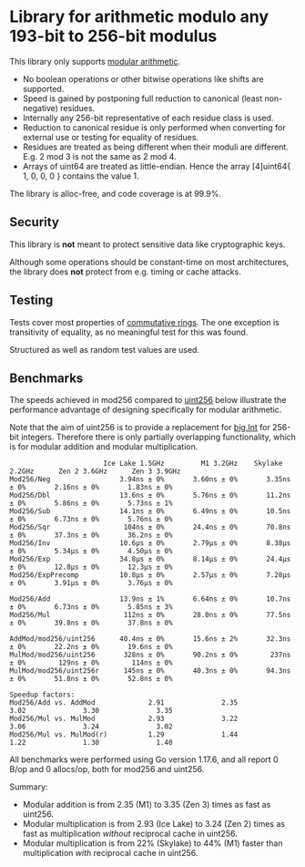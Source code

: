 # Library for arithmetic modulo any 193-bit to 256-bit modulus

This library only supports [modular arithmetic](https://en.wikipedia.org/wiki/Modular_arithmetic).

- No boolean operations or other bitwise operations like shifts are supported.
- Speed is gained by postponing full reduction to canonical (least non-negative) residues.
- Internally any 256-bit representative of each residue class is used.
- Reduction to canonical residue is only performed when converting for external use or testing for equality of residues.
- Residues are treated as being different when their moduli are different. E.g. 2 mod 3 is not the same as 2 mod 4.
- Arrays of uint64 are treated as little-endian. Hence the array [4]uint64{ 1, 0, 0, 0 } contains the value 1.

The library is alloc-free, and code coverage is at 99.9%.

## Security

This library is **not** meant to protect sensitive data like cryptographic keys.

Although some operations should be constant-time on most architectures, the library does **not** protect from e.g. timing or cache attacks.

## Testing

Tests cover most properties of [commutative rings](https://en.wikipedia.org/wiki/Commutative_ring).
The one exception is transitivity of equality, as no meaningful test for this was found.

Structured as well as random test values are used.

## Benchmarks

The speeds achieved in mod256 compared to [uint256](https://github.com/holiman/uint256) below illustrate the performance
advantage of designing specifically for modular arithmetic.

Note that the aim of uint256 is to provide a replacement for [big.Int](https://pkg.go.dev/math/big) for 256-bit integers.
Therefore there is only partially overlapping functionality, which is for modular addition and modular multiplication.

```
                       Ice Lake 1.5GHz         M1 3.2GHz    Skylake 2.2GHz      Zen 2 3.6GHz      Zen 3 3.9GHz
Mod256/Neg                 3.94ns ± 0%       3.60ns ± 0%       3.35ns ± 0%       2.16ns ± 0%       1.83ns ± 0%
Mod256/Dbl                 13.6ns ± 0%       5.76ns ± 0%       11.2ns ± 0%       5.86ns ± 0%       5.73ns ± 1%
Mod256/Sub                 14.1ns ± 0%       6.49ns ± 0%       10.5ns ± 0%       6.73ns ± 0%       5.76ns ± 0%
Mod256/Sqr                  104ns ± 0%       24.4ns ± 0%       70.8ns ± 0%       37.3ns ± 0%       36.2ns ± 0%
Mod256/Inv                 10.6µs ± 0%       2.79µs ± 0%       8.38µs ± 0%       5.34µs ± 0%       4.50µs ± 0%
Mod256/Exp                 34.8µs ± 0%       8.14µs ± 0%       24.4µs ± 0%       12.8µs ± 0%       12.3µs ± 0%
Mod256/ExpPrecomp          10.8µs ± 0%       2.57µs ± 0%       7.28µs ± 0%       3.91µs ± 0%       3.76µs ± 0%

Mod256/Add                 13.9ns ± 1%       6.64ns ± 0%       10.7ns ± 0%       6.73ns ± 0%       5.85ns ± 3%
Mod256/Mul                  112ns ± 0%       28.0ns ± 0%       77.5ns ± 0%       39.8ns ± 0%       37.8ns ± 0%

AddMod/mod256/uint256      40.4ns ± 0%       15.6ns ± 2%       32.3ns ± 0%       22.2ns ± 0%       19.6ns ± 0%
MulMod/mod256/uint256       328ns ± 0%       90.2ns ± 0%        237ns ± 0%        129ns ± 0%        114ns ± 0%
MulMod/mod256/uint256r      145ns ± 0%       40.3ns ± 0%       94.3ns ± 0%       51.8ns ± 0%       52.8ns ± 0%

Speedup factors:
Mod256/Add vs. AddMod             2.91              2.35              3.02              3.30              3.35
Mod256/Mul vs. MulMod             2.93              3.22              3.06              3.24              3.02
Mod256/Mul vs. MulMod(r)          1.29              1.44              1.22              1.30              1.40
```

All benchmarks were performed using Go version 1.17.6, and all report 0 B/op and 0 allocs/op, both for mod256 and uint256.

Summary:
- Modular addition is from 2.35 (M1) to 3.35 (Zen 3) times as fast as uint256.
- Modular multiplication is from 2.93 (Ice Lake) to 3.24 (Zen 2) times as fast as multiplication *without* reciprocal cache in uint256.
- Modular multiplication is from 22% (Skylake) to 44% (M1) faster than multiplication *with* reciprocal cache in uint256.
